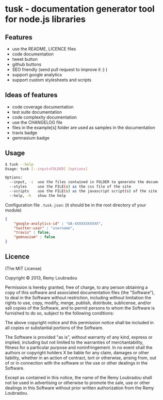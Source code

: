 # tusk - documentation generator tool for node.js libraries

## Features

- use the README, LICENCE files
- code documentation
- tweet button
- github buttons
- SEO friendly (send pull request to improve it :) )
- support google analytics
- support custom stylesheets and scripts

## Ideas of features

- code coverage documentation
- test suite documentation
- code complexity documentation
- use the CHANGELOG file
- files in the example[s] folder are used as samples in the documentation
- travis badge
- gemnasium badge

## Usage

```bash
$ tusk --help
Usage: tusk [--input=FOLDER] [options]

Options:
  --input, -i  use the files contained in FOLDER to generate the documentation  [default: "/home/lbdremy/workspace/nodejs/tusk"]
  --styles     use the FILE(s) as the css file of the site                      [default: "/home/lbdremy/workspace/nodejs/tusk/bin/../lib/assets/stylesheets/normalize.css,/home/lbdremy/workspace/nodejs/tusk/bin/../lib/assets/stylesheets/simplegrid.css,/home/lbdremy/workspace/nodejs/tusk/bin/../lib/assets/stylesheets/github-markdown.css"]
  --scripts    use the FILE(s) as the javascript script(s) of the site          [default: "/home/lbdremy/workspace/nodejs/tusk/bin/../lib/assets/scripts/script.js"]
  --help, -h   show the help                                                    [boolean]
```

Configuration file `.tusk.json`:
(it should be in the root directory of your module)

```json
{
	"google-analytics-id" : "UA-XXXXXXXXXXX",
	"twitter-user" : "username",
	"travis" : false,
	"gemnasium" : false
}
```

## Licence

(The MIT License)

Copyright © 2013, Remy Loubradou

Permission is hereby granted, free of charge, to any person obtaining a copy of this software and associated documentation files (the "Software"), to deal in the Software without restriction, including without limitation the rights to use, copy, modify, merge, publish, distribute, sublicense, and/or sell copies of the Software, and to permit persons to whom the Software is furnished to do so, subject to the following conditions:

The above copyright notice and this permission notice shall be included in all copies or substantial portions of the Software.

The Software is provided "as is", without warranty of any kind, express or implied, including but not limited to the warranties of merchantability, fitness for a particular purpose and noninfringement. In no event shall the authors or copyright holders X be liable for any claim, damages or other liability, whether in an action of contract, tort or otherwise, arising from, out of or in connection with the software or the use or other dealings in the Software.

Except as contained in this notice, the name of the Remy Loubradou shall not be used in advertising or otherwise to promote the sale, use or other dealings in this Software without prior written authorization from the Remy Loubradou.